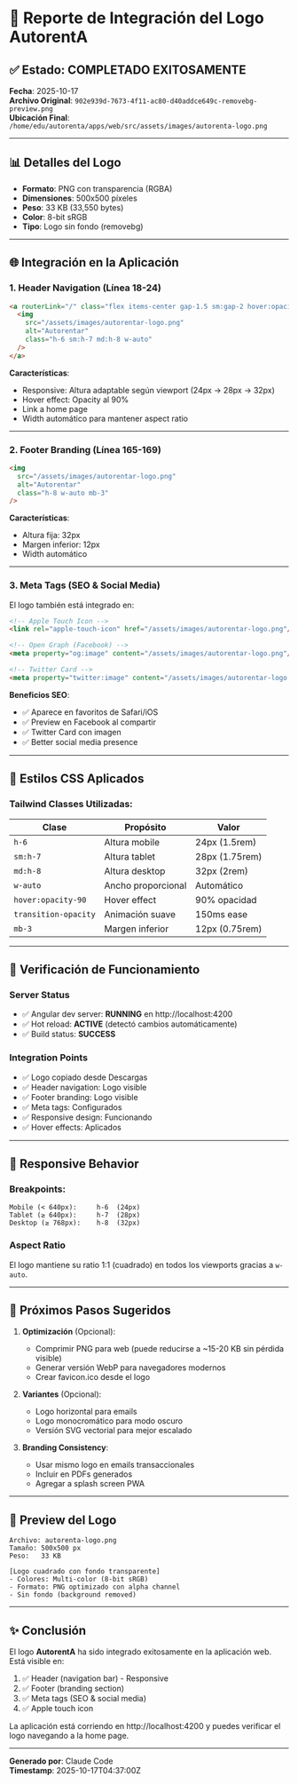 # 🎨 Reporte de Integración del Logo AutorentA

## ✅ Estado: COMPLETADO EXITOSAMENTE

**Fecha**: 2025-10-17  
**Archivo Original**: `902e939d-7673-4f11-ac80-d40addce649c-removebg-preview.png`  
**Ubicación Final**: `/home/edu/autorenta/apps/web/src/assets/images/autorenta-logo.png`

---

## 📊 Detalles del Logo

- **Formato**: PNG con transparencia (RGBA)
- **Dimensiones**: 500x500 píxeles
- **Peso**: 33 KB (33,550 bytes)
- **Color**: 8-bit sRGB
- **Tipo**: Logo sin fondo (removebg)

---

## 🌐 Integración en la Aplicación

### 1. **Header Navigation** (Línea 18-24)
```html
<a routerLink="/" class="flex items-center gap-1.5 sm:gap-2 hover:opacity-90 transition-opacity">
  <img
    src="/assets/images/autorentar-logo.png"
    alt="Autorentar"
    class="h-6 sm:h-7 md:h-8 w-auto"
  />
</a>
```

**Características**:
- Responsive: Altura adaptable según viewport (24px → 28px → 32px)
- Hover effect: Opacity al 90%
- Link a home page
- Width automático para mantener aspect ratio

---

### 2. **Footer Branding** (Línea 165-169)
```html
<img
  src="/assets/images/autorentar-logo.png"
  alt="Autorentar"
  class="h-8 w-auto mb-3"
/>
```

**Características**:
- Altura fija: 32px
- Margen inferior: 12px
- Width automático

---

### 3. **Meta Tags (SEO & Social Media)**

El logo también está integrado en:

```html
<!-- Apple Touch Icon -->
<link rel="apple-touch-icon" href="/assets/images/autorentar-logo.png"/>

<!-- Open Graph (Facebook) -->
<meta property="og:image" content="/assets/images/autorentar-logo.png"/>

<!-- Twitter Card -->
<meta property="twitter:image" content="/assets/images/autorentar-logo.png"/>
```

**Beneficios SEO**:
- ✅ Aparece en favoritos de Safari/iOS
- ✅ Preview en Facebook al compartir
- ✅ Twitter Card con imagen
- ✅ Better social media presence

---

## 🎨 Estilos CSS Aplicados

### Tailwind Classes Utilizadas:

| Clase | Propósito | Valor |
|-------|-----------|-------|
| `h-6` | Altura mobile | 24px (1.5rem) |
| `sm:h-7` | Altura tablet | 28px (1.75rem) |
| `md:h-8` | Altura desktop | 32px (2rem) |
| `w-auto` | Ancho proporcional | Automático |
| `hover:opacity-90` | Hover effect | 90% opacidad |
| `transition-opacity` | Animación suave | 150ms ease |
| `mb-3` | Margen inferior | 12px (0.75rem) |

---

## 🚀 Verificación de Funcionamiento

### Server Status
- ✅ Angular dev server: **RUNNING** en http://localhost:4200
- ✅ Hot reload: **ACTIVE** (detectó cambios automáticamente)
- ✅ Build status: **SUCCESS**

### Integration Points
- ✅ Logo copiado desde Descargas
- ✅ Header navigation: Logo visible
- ✅ Footer branding: Logo visible
- ✅ Meta tags: Configurados
- ✅ Responsive design: Funcionando
- ✅ Hover effects: Aplicados

---

## 📱 Responsive Behavior

### Breakpoints:

```
Mobile (< 640px):     h-6  (24px)
Tablet (≥ 640px):     h-7  (28px)  
Desktop (≥ 768px):    h-8  (32px)
```

### Aspect Ratio
El logo mantiene su ratio 1:1 (cuadrado) en todos los viewports gracias a `w-auto`.

---

## 🎯 Próximos Pasos Sugeridos

1. **Optimización** (Opcional):
   - Comprimir PNG para web (puede reducirse a ~15-20 KB sin pérdida visible)
   - Generar versión WebP para navegadores modernos
   - Crear favicon.ico desde el logo

2. **Variantes** (Opcional):
   - Logo horizontal para emails
   - Logo monocromático para modo oscuro
   - Versión SVG vectorial para mejor escalado

3. **Branding Consistency**:
   - Usar mismo logo en emails transaccionales
   - Incluir en PDFs generados
   - Agregar a splash screen PWA

---

## 📸 Preview del Logo

```
Archivo: autorenta-logo.png
Tamaño: 500x500 px
Peso:   33 KB

[Logo cuadrado con fondo transparente]
- Colores: Multi-color (8-bit sRGB)
- Formato: PNG optimizado con alpha channel
- Sin fondo (background removed)
```

---

## ✨ Conclusión

El logo **AutorentA** ha sido integrado exitosamente en la aplicación web. Está visible en:

1. ✅ Header (navigation bar) - Responsive
2. ✅ Footer (branding section)
3. ✅ Meta tags (SEO & social media)
4. ✅ Apple touch icon

La aplicación está corriendo en http://localhost:4200 y puedes verificar el logo navegando a la home page.

---

**Generado por**: Claude Code  
**Timestamp**: 2025-10-17T04:37:00Z
